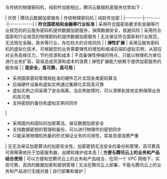 与传统的物理密码机，纯软件加密相比，腾讯云数据机密服务优势如下：

| 优势 | 腾讯云数据加密服务 | 传统物理密码机 | 纯软件加密 | 
|---------|---------|------------|
| **符合国密局和金融等行业标准** | 采用符合国密局要求和金融等行业规范的的云服务密码机提供数据加密服务，保障数据安全，规避风险 | 采用符合国家和行业规范的物理密码机提供数据加密服务 | 无法保证符合国家和行业规范，无法用在金融，政务等行业，存在较大的合规风险 | 
| **弹性扩展** | 采用云服务密码机的虚拟化技术，可根据您的业务需要弹性的增加和缩减后端的虚拟实例，从容应对业务高峰压力，节约资源和成本 | 不具备弹性伸缩的特点，只能以物理机为单位进行业务扩容，容易造成资源和成本的浪费 | 弹性扩展能力依赖于提供加密服务的服务端 | 
| **高安全，高可靠，高可用** | <ul><li>采用国家密码管理局批准的硬件芯片实现各类密码算法</li><li>后端硬件设备和虚拟实例通过集群化实现高可靠</li><li>虚拟实例之间采用了安全隔离，当实例故障时，可以漂移到其他实例保障业务的高可用</li><li>支持密钥的备份和虚拟实例间同步</li></ul> | <ul><li>采用国内和国际的加密算法，保证数据加密安全</li><li>支持数据密钥的管理和备份，可以进行物理件的密钥同步</li><li>只能采用物理机热备的形式保证业务的可用性，容易资源浪费严重</li></ul> | 无无法保证加密算法的加密安全性，加密密钥无法安全的备份和管理，高可靠高可用等需依托于加密服务器，自建和维护成本高 | 
| **方便与腾讯云上的业务和产品结合使用** | 可以方便和您腾讯云上的业务和产品结合，在同一个 VPC 网络下，实现可靠，高效的数据加密和密钥管理 | 无法在腾讯云上部署，不能与腾讯云上的业务和产品进行无缝对接 | 自行部署和维护 | 

